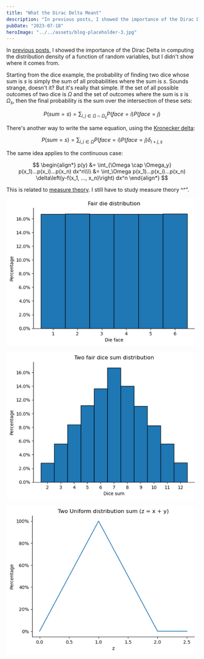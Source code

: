 ```yaml
---
title: "What the Dirac Delta Meant"
description: "In previous posts, I showed the importance of the Dirac Delta in computing the distribution density of a function of random variables, but I missed showing where it came from."
pubDate: "2023-07-18"
heroImage: "../../assets/blog-placeholder-3.jpg"
---
```


In [previous posts](/blog/calculating-a-distribution-of-a-function-of-random-variables), I showed the importance of the Dirac Delta in computing the distribution density of a function of random variables, but I didn't show where it comes from.

Starting from the dice example, the probability of finding two dice whose sum is $s$ is simply the sum of all probabilities where the sum is $s$. Sounds strange, doesn't it? But it's really that simple. If the set of all possible outcomes of two dice is $\Omega$ and the set of outcomes where the sum is $s$ is $\Omega_s$, then the final probability is the sum over the intersection of these sets:

$$
P(sum=s) = \sum_{i,j \in \Omega \cap \Omega_s} P(face=i) P(face=j)
$$

There's another way to write the same equation, using the [Kronecker delta](https://en.wikipedia.org/wiki/Kronecker_delta):

$$
P(sum=s) = \sum_{i,j\in\Omega}P(face=i)P(face=j)\delta_{i+j,s}
$$

The same idea applies to the continuous case:

$$
\begin{align*}
p(y) &= \int_{\Omega \cap \Omega_y} p(x_1)...p(x_i)...p(x_n) dx^n\\\\
    &= \int_\Omega p(x_1)...p(x_i)...p(x_n) \delta\left(y-f(x_1, ..., x_n)\right) dx^n
\end{align*}
$$

This is related to [measure theory](https://en.wikipedia.org/wiki/Measure_(mathematics)). I still have to study measure theory ^^".

![Fair die distribution](/images/delta-random-variable_2_0.png)

![Two dice sum distribution](/images/delta-random-variable_4_0.png)

![Two Uniform distribution sum (z = x + y)](/images/delta-random-variable_9_0.png)
